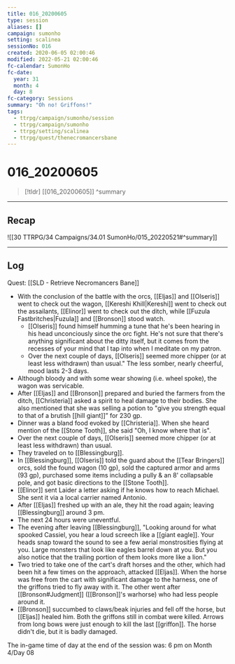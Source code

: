 ```yaml
---
title: 016_20200605
type: session
aliases: []
campaign: sumonho
setting: scalinea
sessionNo: 016
created: 2020-06-05 02:00:46
modified: 2022-05-21 02:00:46
fc-calendar: SumonHo
fc-date:
  year: 31
  month: 4
  day: 8
fc-category: Sessions
summary: "Oh no! Griffons!"
tags:
  - ttrpg/campaign/sumonho/session
  - ttrpg/campaign/sumonho
  - ttrpg/setting/scalinea
  - ttrpg/quest/thenecromancersbane
---
```


# 016_20200605

 > [!tldr] [[016_20200605]]
>  ^summary
---

## Recap

![[30 TTRPG/34 Campaigns/34.01 SumonHo/015_20220521#^summary]]

---

## Log
Quest: [[SLD - Retrieve Necromancers Bane]]

- With the conclusion of the battle with the orcs, [[Eljas]] and [[Olseris]] went to check out the wagon, [[Kereshi Khill|Kereshi]] went to check out the assailants, [[Elinor]] went to check out the ditch, while [[Fuzula Fastbritches|Fuzula]] and [[Bronson]] stood watch.
    - [[Olseris]] found himself humming a tune that he's been hearing in his head unconciously since the orc fight. He's not sure that there's anything significant about the ditty itself, but it comes from the recesses of your mind that I tap into when I meditate on my patron.
    - Over the next couple of days, [[Olseris]] seemed more chipper (or at least less withdrawn) than usual." The less somber, nearly cheerful, mood lasts 2-3 days.
- Although bloody and with some wear showing (i.e. wheel spoke), the wagon was servicable.
- After [[Eljas]] and [[Bronson]] prepared and buried the farmers from the ditch, [[Christeria]] asked a spirit to heal damage to their bodies. She also mentioned that she was selling a potion to "give you strength equal to that of a brutish [[hill giant]]” for 230 gp.
- Dinner was a bland food evoked by [[Christeria]]. When she heard mention of the [[Stone Tooth]], she said "Oh, I know where that is".
- Over the next couple of days, [[Olseris]] seemed more chipper (or at least less withdrawn) than usual.
- They traveled on to [[Blessingburg]].
- In [[Blessingburg]], [[Olseris]] told the guard about the [[Tear Bringers]] orcs, sold the found wagon (10 gp), sold the captured armor and arms (93 gp), purchased some items including a pully & an 8' collapsable pole, and got basic directions to the [[Stone Tooth]].
- [[Elinor]] sent Laider a letter asking if he knows how to reach Michael. She sent it via a local carrier named Antonio.
- After [[Eljas]] freshed up with an ale, they hit the road again; leaving [[Blessingburg]] around 3 pm.
- The next 24 hours were uneventful.
 - The evening after leaving [[Blessingburg]], "Looking around for what spooked Cassiel, you hear a loud screech like a [[giant eagle]]. Your heads snap toward the sound to see a few aerial monstrosities flying at you. Large monsters that look like eagles barrel down at you. But you also notice that the trailing portion of them looks more like a lion."
- Two tried to take one of the cart's draft horses and the other, which had been hit a few times on the approach, attacked [[Eljas]]. When the horse was free from the cart with significant damage to the harness, one of the griffons tried to fly away with it. The other went after [[Bronson#Judgment]] ([[Bronson]]'s warhorse) who had less people around it.
- [[Bronson]] succumbed to claws/beak injuries and fell off the horse, but [[Eljas]] healed him. Both the griffons still in combat were killed. Arrows from long bows were just enough to kill the last [[griffon]]. The horse didn't die, but it is badly damaged.

The in-game time of day at the end of the session was: 6 pm on Month 4/Day 08
